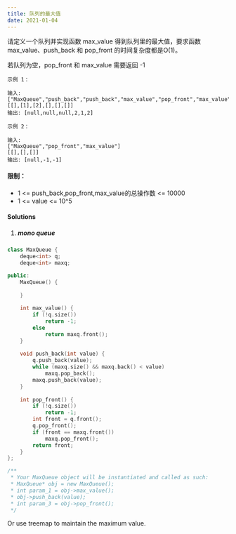 ```yaml
---
title: 队列的最大值
date: 2021-01-04
---
```

请定义一个队列并实现函数 max_value 得到队列里的最大值，要求函数max_value、push_back 和 pop_front 的时间复杂度都是O(1)。

若队列为空，pop_front 和 max_value 需要返回 -1

```
示例 1：

输入: 
["MaxQueue","push_back","push_back","max_value","pop_front","max_value"]
[[],[1],[2],[],[],[]]
输出: [null,null,null,2,1,2]

示例 2：

输入: 
["MaxQueue","pop_front","max_value"]
[[],[],[]]
输出: [null,-1,-1]
```

 

#### 限制：

-    1 <= push_back,pop_front,max_value的总操作数 <= 10000
-    1 <= value <= 10^5


#### Solutions


1. ##### mono queue


```cpp
class MaxQueue {
    deque<int> q;
    deque<int> maxq;

public:
    MaxQueue() {
        
    }
    
    int max_value() {
        if (!q.size())
            return -1;
        else
            return maxq.front();        
    }
    
    void push_back(int value) {
        q.push_back(value);
        while (maxq.size() && maxq.back() < value)
            maxq.pop_back();
        maxq.push_back(value);
    }
    
    int pop_front() {
        if (!q.size())
            return -1;
        int front = q.front();
        q.pop_front();
        if (front == maxq.front())
            maxq.pop_front();
        return front;
    }
};

/**
 * Your MaxQueue object will be instantiated and called as such:
 * MaxQueue* obj = new MaxQueue();
 * int param_1 = obj->max_value();
 * obj->push_back(value);
 * int param_3 = obj->pop_front();
 */
```


Or use treemap to maintain the maximum value.